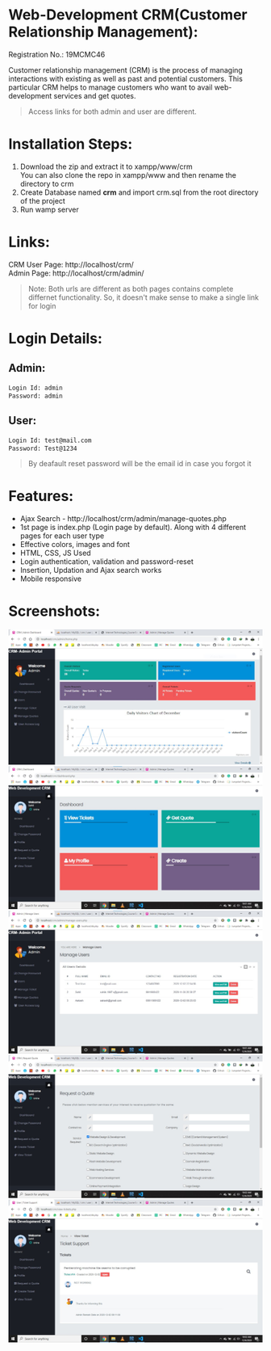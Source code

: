 # Web-Development CRM(Customer Relationship Management):
Registration No.: 19MCMC46  

Customer relationship management (CRM) is the process of managing interactions with existing as well as past and potential customers.
This particular CRM helps to manage customers who want to avail web-development services and get quotes.

> Access links for both admin and user are different.

# Installation Steps:

1. Download the zip and extract it to xampp/www/crm  
You can also clone the repo in xampp/www and then rename the directory to crm
2. Create Database named <b>crm</b> and import crm.sql from the root directory of the project
3. Run wamp server

# Links:

CRM User Page: http://localhost/crm/  
Admin Page: http://localhost/crm/admin/

> Note: Both urls are different as both pages contains complete differnet functionality. So, it doesn't make sense to make a single link for login

# Login Details:

## Admin:

```
Login Id: admin
Password: admin
```

## User:

```
Login Id: test@mail.com
Password: Test@1234
```

> By deafault reset password will be the email id in case you forgot it

# Features:

- Ajax Search - http://localhost/crm/admin/manage-quotes.php
- 1st page is index.php (Login page by default). Along with 4 different pages for each user type
- Effective colors, images and font
- HTML, CSS, JS Used
- Login authentication, validation and password-reset
- Insertion, Updation and Ajax search works
- Mobile responsive

# Screenshots:

![Admin dasboard](/screenshots/admin.jpg)
![Dasboard](/screenshots/dashboard.jpg)
![Manage Users](/screenshots/users.jpg)
![Request Ticket](/screenshots/request.jpg)
![View Tickets](/screenshots/view.jpg)
